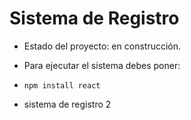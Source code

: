 <h1>Sistema de Registro</h1>

- Estado del proyecto: en construcción.

- Para ejecutar el sistema debes poner:

- ``` npm install react ```

- sistema de registro 2
